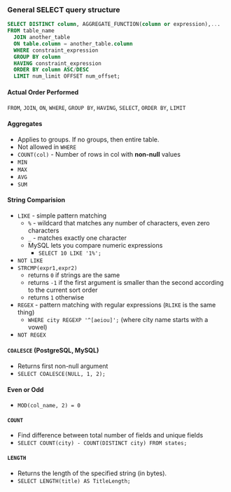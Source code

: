 ### General SELECT query structure

```SQL
SELECT DISTINCT column, AGGREGATE_FUNCTION(column or expression),...
FROM table_name
  JOIN another_table
  ON table.column = another_table.column
  WHERE constraint_expression
  GROUP BY column  
  HAVING constraint_expression
  ORDER BY column ASC/DESC
  LIMIT num_limit OFFSET num_offset;
 ```
 
#### Actual Order Performed
`FROM`, `JOIN`, `ON`, `WHERE`, `GROUP BY`, `HAVING`, `SELECT`, `ORDER BY`, `LIMIT`

#### Aggregates
- Applies to groups. If no groups, then entire table.
- Not allowed in `WHERE`
- `COUNT(col)` - Number of rows in col with **non-null** values
- `MIN`
- `MAX`
- `AVG`
- `SUM`

#### String Comparision
- `LIKE` - simple pattern matching
   - `%` - wildcard that matches any number of characters, even zero characters
   - `_` - matches exactly one character
   - MySQL lets you compare numeric expressions
     - `SELECT 10 LIKE '1%';`
- `NOT LIKE`
- `STRCMP(expr1,expr2)`
   - returns `0` if strings are the same
   - returns `-1` if the first argument is smaller than the second according to the current sort order
   - returns `1` otherwise
- `REGEX`  - pattern matching with regular expressions (`RLIKE` is the same thing)
  - `WHERE city REGEXP '^[aeiou]';` (where city name starts with a vowel)
- `NOT REGEX`

#### `COALESCE` (PostgreSQL, MySQL)
- Returns first non-null argument
- `SELECT COALESCE(NULL, 1, 2);`

#### Even or Odd
- `MOD(col_name, 2) = 0`

#### `COUNT`
- Find difference between total number of fields and unique fields
- `SELECT COUNT(city) - COUNT(DISTINCT city) FROM states;`

#### `LENGTH`
- Returns the length of the specified string (in bytes).
- `SELECT LENGTH(title) AS TitleLength;`
